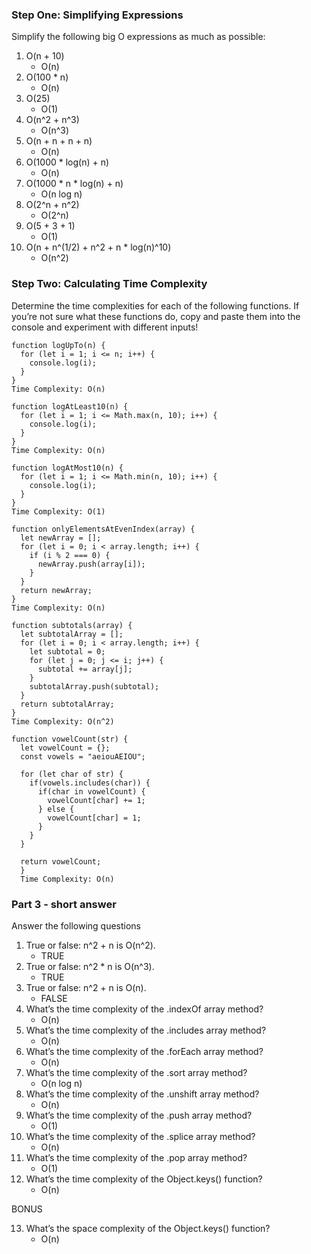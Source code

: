 ### Step One: Simplifying Expressions
Simplify the following big O expressions as much as possible:  

1. O(n + 10)  
    - O(n)  
2.  O(100 * n)  
    - O(n)  
3. O(25)  
    - O(1)
4. O(n^2 + n^3)  
    - O(n^3)
5. O(n + n + n + n)  
    - O(n)
6. O(1000 * log(n) + n)  
    - O(n)
7. O(1000 * n * log(n) + n)  
    - O(n log n)
8. O(2^n + n^2)
    - O(2^n)
9. O(5 + 3 + 1)  
    - O(1)
10. O(n + n^(1/2) + n^2 + n * log(n)^10)  
    - O(n^2)

### Step Two: Calculating Time Complexity
Determine the time complexities for each of the following functions. If you’re not sure what these functions do, copy and paste them into the console and experiment with different inputs!

```
function logUpTo(n) {
  for (let i = 1; i <= n; i++) {
    console.log(i);
  }
}
Time Complexity: O(n)
```
```
function logAtLeast10(n) {
  for (let i = 1; i <= Math.max(n, 10); i++) {
    console.log(i);
  }
}
Time Complexity: O(n)
```
```
function logAtMost10(n) {
  for (let i = 1; i <= Math.min(n, 10); i++) {
    console.log(i);
  }
}
Time Complexity: O(1)
```
```
function onlyElementsAtEvenIndex(array) {
  let newArray = [];
  for (let i = 0; i < array.length; i++) {
    if (i % 2 === 0) {
      newArray.push(array[i]);
    }
  }
  return newArray;
}
Time Complexity: O(n)
```
```
function subtotals(array) {
  let subtotalArray = [];
  for (let i = 0; i < array.length; i++) {
    let subtotal = 0;
    for (let j = 0; j <= i; j++) {
      subtotal += array[j];
    }
    subtotalArray.push(subtotal);
  }
  return subtotalArray;
}
Time Complexity: O(n^2)
```
```
function vowelCount(str) {
  let vowelCount = {};
  const vowels = "aeiouAEIOU";

  for (let char of str) {
    if(vowels.includes(char)) {
      if(char in vowelCount) {
        vowelCount[char] += 1;
      } else {
        vowelCount[char] = 1;
      }
    }
  }

  return vowelCount;
  }
  Time Complexity: O(n)
```
### Part 3 - short answer
Answer the following questions

1. True or false: n^2 + n is O(n^2).    
    - TRUE
2. True or false: n^2 * n is O(n^3).
    - TRUE
3. True or false: n^2 + n is O(n).
    - FALSE
4. What’s the time complexity of the .indexOf array method?
    - O(n)
5. What’s the time complexity of the .includes array method?
    - O(n)
6. What’s the time complexity of the .forEach array method?
    - O(n)
7. What’s the time complexity of the .sort array method?
    - O(n log n)
8. What’s the time complexity of the .unshift array method?
    - O(n)
9. What’s the time complexity of the .push array method?
    - O(1)
10. What’s the time complexity of the .splice array method?
    - O(n)
11. What’s the time complexity of the .pop array method?
    - O(1)
12. What’s the time complexity of the Object.keys() function?
    - O(n)

BONUS

13. What’s the space complexity of the Object.keys() function?
    - O(n)